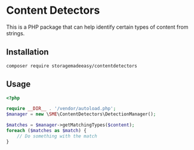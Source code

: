 # Content Detectors
This is a PHP package that can help identify certain types of content from strings. 

## Installation

```
composer require storagemadeeasy/contentdetectors
```

## Usage

````php
<?php

require __DIR__ . '/vendor/autoload.php';
$manager = new \SME\ContentDetectors\DetectionManager();

$matches = $manager->getMatchingTypes($content);
foreach ($matches as $match) {
    // Do something with the match
}
````
